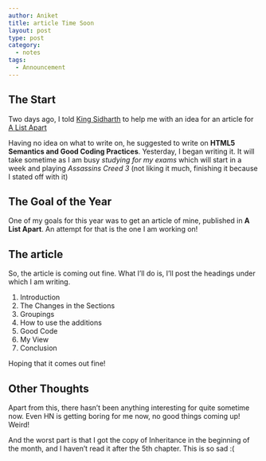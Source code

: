 ```yaml
---
author: Aniket
title: article Time Soon
layout: post
type: post
category:
  - notes
tags:
  - Announcement
---
```

## The Start

Two days ago, I told [King Sidharth][1] to help me with an idea for an article for [A List Apart][2]

Having no idea on what to write on, he suggested to write on **HTML5 Semantics and Good Coding Practices**. Yesterday, I began writing it. It will take sometime as I am busy *studying for my exams* which will start in a week and playing *Assassins Creed 3* (not liking it much, finishing it because I stated off with it)

## The Goal of the Year

One of my goals for this year was to get an article of mine, published in **A List Apart**. An attempt for that is the one I am working on!

## The article

So, the article is coming out fine. What I’ll do is, I’ll post the headings under which I am writing.

1.  Introduction
2.  The Changes in the Sections
3.  Groupings
4.  How to use the additions
5.  Good Code
6.  My View
7.  Conclusion

Hoping that it comes out fine!

## Other Thoughts

Apart from this, there hasn’t been anything interesting for quite sometime now. Even HN is getting boring for me now, no good things coming up! Weird!

And the worst part is that I got the copy of Inheritance in the beginning of the month, and I haven’t read it after the 5th chapter. This is so sad :(

 [1]: http://www.64notes.com/ "64 Notes"
 [2]: http://www.alistapart.com/ "A List Apart"